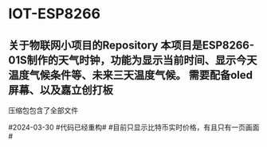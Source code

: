 # IOT-ESP8266
关于物联网小项目的Repository
本项目是ESP8266-01S制作的天气时钟，功能为显示当前时间、显示今天温度气候条件等、未来三天温度气候。
需要配备oled屏幕、以及嘉立创打板
------------
压缩包包含了全部文件

#2024-03-30
#代码已经重构#
#目前只显示比特币实时价格，有且只有一页画面#